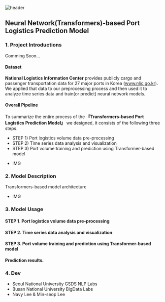 ![header](https://capsule-render.vercel.app/api?type=waving&color=gradient&height=300&section=header&text=%20ROK%20Port%20Logistics%20Forecast&fontColor=317589&fontSize=60)


## Neural Network(Transformers)-based Port Logistics Prediction Model 

### 1. Project Introductions

Comming Soon...

#### Dataset
**National Logistics Information Center** provides publicly cargo and passenger transportation data for 27 major ports in Korea (www.nlic.go.kr). We applied that data to our preprocessing process and then used it to analyze time series data and train(or predict) neural network models. 

#### Overall Pipeline
To summarize the entire process of the **『Transformers-based Port Logistics Prediction Model』** we designed, it consists of the following three steps.
  - STEP 1) Port logistics volume data pre-processing
  - STEP 2) Time series data analysis and visualization
  - STEP 3) Port volume training and prediction using Transformer-based model

+ IMG

### 2. Model Description

Transformers-based model architecture

+ IMG

### 3. Model Usage

#### STEP 1. Port logistics volume data pre-processing

#### STEP 2. Time series data analysis and visualization

#### STEP 3. Port volume training and prediction using Transformer-based model

#### Prediction results.


### 4. Dev
  - Seoul National University GSDS NLP Labs
  - Busan National University BigData Labs
  - Navy Lee & Min-seop Lee
